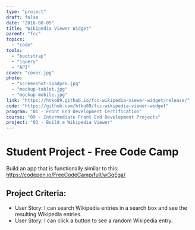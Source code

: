 ```yaml
---
type: "project"
draft: false
date: "2016-08-05"
title: "Wikipedia Viewer Widget"
parent: "fcc"
topics:
  - "code"
tools:
  - "bootstrap"
  - "jquery"
  - "API"
cover: "cover.jpg"
photo:
  - "screenshot-ipadpro.jpg"
  - "mockup-tablet.jpg"
  - "mockup-mobile.jpg"
link: "https://htko89.github.io/fcc-wikipedia-viewer-widget/release/"
code: "https://github.com/htko89/fcc-wikipedia-viewer-widget"
program: "01 - Front End Development Certification"
course: "09 - Intermediate Front End Development Projects"
project: "03 - Build a Wikipedia Viewer"
---
```

# Student Project - Free Code Camp
Build an app that is functionally similar to this: https://codepen.io/FreeCodeCamp/full/wGqEga/

## Project Criteria:
* User Story: I can search Wikipedia entries in a search box and see the resulting Wikipedia entries.
* User Story: I can click a button to see a random Wikipedia entry.
